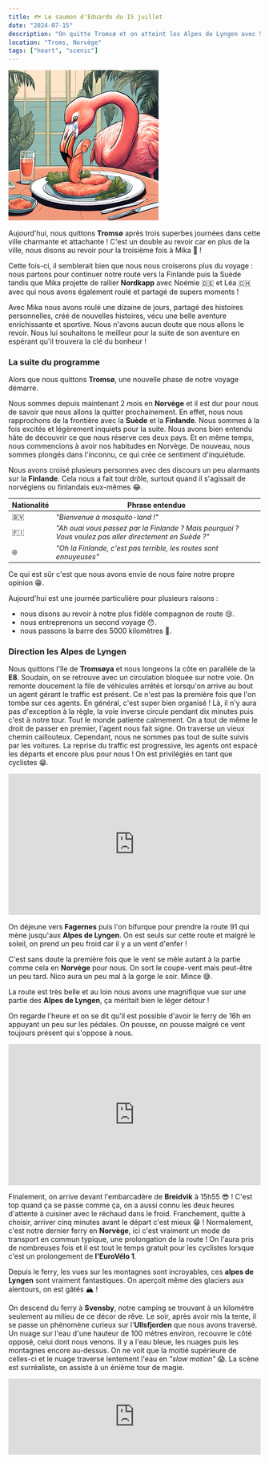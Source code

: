 ```yaml
---
title: 🐟 Le saumon d'Eduardo du 15 juillet
date: "2024-07-15"
description: "On quitte Tromsø et on atteint les Alpes de Lyngen avec 5000 kilomètres au compteur !"
location: "Troms, Norvège"
tags: ["heart", "scenic"]
---
```


![Saumon d'Eduardo](../saumon_eduardo.png)

Aujourd'hui, nous quittons **Tromsø** après trois superbes journées dans cette ville charmante et attachante ! C'est un double au revoir car en plus de la ville, nous disons au revoir pour la troisième fois à Mika 🤗 !

Cette fois-ci, il semblerait bien que nous nous croiserons plus du voyage : nous partons pour continuer notre route vers la Finlande puis la Suède tandis que Mika projette de rallier **Nordkapp** avec Noémie 🇩🇪 et Léa 🇨🇭 avec qui nous avons également roulé et partagé de supers moments !

Avec Mika nous avons roulé une dizaine de jours, partagé des histoires personnelles, créé de nouvelles histoires, vécu une belle aventure enrichissante et sportive. Nous n'avons aucun doute que nous allons le revoir. Nous lui souhaitons le meilleur pour la suite de son aventure en espérant qu'il trouvera la clé du bonheur !

### La suite du programme
Alors que nous quittons **Tromsø**, une nouvelle phase de notre voyage démarre. 

Nous sommes depuis maintenant 2 mois en **Norvège** et il est dur pour nous de savoir que nous allons la quitter prochainement. En effet, nous nous rapprochons de la frontière avec la **Suède** et la **Finlande**. Nous sommes à la fois excités et légèrement inquiets pour la suite. Nous avons bien entendu hâte de découvrir ce que nous réserve ces deux pays. Et en même temps, nous commencions à avoir nos habitudes en Norvège. De nouveau, nous sommes plongés dans l'inconnu, ce qui crée ce sentiment d'inquiétude.

Nous avons croisé plusieurs personnes avec des discours un peu alarmants sur la **Finlande**. Cela nous a fait tout drôle, surtout quand il s'agissait de norvégiens ou finlandais eux-mêmes 😂.

|  Nationalité  | Phrase entendue    |
|----|----|
| 🇧🇻   | *"Bienvenue à mosquito-land !"*  |
| 🇫🇮  | *"Ah ouai vous passez par la Finlande ? Mais pourquoi ? Vous voulez pas aller directement en Suède ?"*  |
| 🌐 | *"Oh la Finlande, c'est pas terrible, les routes sont ennuyeuses"*   |

Ce qui est sûr c'est que nous avons envie de nous faire notre propre opinion 😁.   

Aujourd'hui est une journée particulière pour plusieurs raisons :
- nous disons au revoir à notre plus fidèle compagnon de route 😢.
- nous entreprenons un second voyage 😯.
- nous passons la barre des 5000 kilomètres 🥳.

### Direction les Alpes de Lyngen

Nous quittons l'île de **Tromsøya** et nous longeons la côte en parallèle de la **E8**. Soudain, on se retrouve avec un circulation bloquée sur notre voie. On remonte doucement la file de véhicules arrêtés et lorsqu'on arrive au bout un agent gérant le traffic est présent. Ce n'est pas la première fois que l'on tombe sur ces agents. En général, c'est super bien organisé ! Là, il n'y aura pas d'exception à la règle, la voie inverse circule pendant dix minutes puis c'est à notre tour. Tout le monde patiente calmement. On a tout de même le droit de passer en premier, l'agent nous fait signe. On traverse un vieux chemin caillouteux. Cependant, nous ne sommes pas tout de suite suivis par les voitures. La reprise du traffic est progressive, les agents ont espacé les départs et encore plus pour nous ! On est privilégiés en tant que cyclistes 😁.

<div style="width: 100%; height: 0; position: relative; padding-bottom: 56%;"><iframe src="https://giphy.com/embed/i3MvZu1gfx5PCYAk3S" style="top: 0; left: 0; width: 100%; height: 100%; position: absolute; border: 0;" allowfullscreen scrolling="no" allow="encrypted-media;" class="giphy-embed"></iframe></div> 

On déjeune vers **Fagernes** puis l'on bifurque pour prendre la route 91 qui mène jusqu'aux **Alpes de Lyngen**. On est seuls sur cette route et malgré le soleil, on prend un peu froid car il y a un vent d'enfer !

C'est sans doute la première fois que le vent se mêle autant à la partie comme cela en **Norvège** pour nous. On sort le coupe-vent mais peut-être un peu tard. Nico aura un peu mal à la gorge le soir. Mince 😅.

La route est très belle et au loin nous avons une magnifique vue sur une partie des **Alpes de Lyngen**, ça méritait bien le léger détour ! 

On regarde l'heure et on se dit qu'il est possible d'avoir le ferry de 16h en appuyant un peu sur les pédales. On pousse, on pousse malgré ce vent toujours présent qui s'oppose à nous.

<div style="width: 100%; height: 0; position: relative; padding-bottom: 56%;"><iframe src="https://giphy.com/embed/nI3hgTqQWhOV8WYtYF" style="top: 0; left: 0; width: 100%; height: 100%; position: absolute; border: 0;" allowfullscreen scrolling="no" allow="encrypted-media;" class="giphy-embed"></iframe></div> 

Finalement, on arrive devant l'embarcadère de **Breidvik** à 15h55 😎 ! C'est top quand ça se passe comme ça, on a aussi connu les deux heures d'attente à cuisiner avec le réchaud dans le froid. Franchement, quitte à choisir, arriver cinq minutes avant le départ c'est mieux 😁 ! Normalement, c'est notre dernier ferry en **Norvège**, ici c'est vraiment un mode de transport en commun typique, une prolongation de la route ! On l'aura pris de nombreuses fois et il est tout le temps gratuit pour les cyclistes lorsque c'est un prolongement de **l'EuroVélo 1**.

Depuis le ferry, les vues sur les montagnes sont incroyables, ces **alpes de Lyngen** sont vraiment fantastiques. On aperçoit même des glaciers aux alentours, on est gâtés 🏔️ !

On descend du ferry à **Svensby**, notre camping se trouvant à un kilomètre seulement au milieu de ce décor de rêve. Le soir, après avoir mis la tente, il se passe un phénomène curieux sur l'**Ullsfjorden** que nous avons traversé. Un nuage sur l'eau d'une hauteur de 100 mètres environ, recouvre le côté opposé, celui dont nous venons. Il y a l'eau bleue, les nuages puis les montagnes encore au-dessus. On ne voit que la moitié supérieure de celles-ci et le nuage traverse lentement l'eau en *"slow motion"* 😱. La scène est surréaliste, on assiste à un énième tour de magie.

<div style="left: 0; width: 100%; height: 152px; position: relative;"><iframe src="https://open.spotify.com/embed/track/3brm8qxTrdnbvuEOCloIch?utm_source=oembed" style="top: 0; left: 0; width: 100%; height: 100%; position: absolute; border: 0;" allowfullscreen allow="clipboard-write; encrypted-media; fullscreen; picture-in-picture;"></iframe></div>